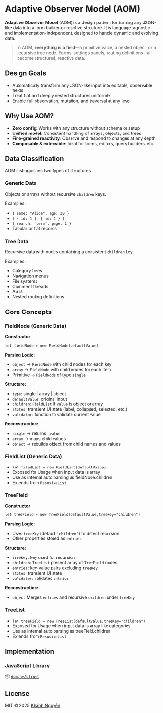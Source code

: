 # Adaptive Observer Model (AOM)

**Adaptive Observer Model** (AOM) is a design pattern for turning any JSON-like data into a form builder or reactive structure. It is language-agnostic and implementation-independent, designed to handle dynamic and evolving data.

> In AOM, **everything is a field**—a primitive value, a nested object, or a recursive tree node. Forms, settings panels, routing definitions—all become structured, reactive data.

## Design Goals

* Automatically transform any JSON-like input into editable, observable fields
* Treat flat and deeply nested structures uniformly
* Enable full observation, mutation, and traversal at any level

## Why Use AOM?

* **Zero config**: Works with any structure without schema or setup
* **Unified model**: Consistent handling of arrays, objects, and trees
* **Fine-grained reactivity**: Observe and respond to changes at any depth
* **Composable & extensible**: Ideal for forms, editors, query builders, etc.

## Data Classification

AOM distinguishes two types of structures:

### Generic Data

Objects or arrays without recursive `children` keys.

Examples:

* `{ name: "Alice", age: 30 }`
* `[ { id: 1 }, { id: 2 } ]`
* `{ search: "term", page: 1 }`
* Tabular or flat records

### Tree Data

Recursive data with nodes containing a consistent `children` key.

Examples:

* Category trees
* Navigation menus
* File systems
* Comment threads
* ASTs
* Nested routing definitions

## Core Concepts

### FieldNode (Generic Data)
**Constructor**

  `let fieldNode = new FieldNode(defaultValue)`

**Parsing Logic:**

* `object` → `FieldNode` with child nodes for each key
* `array` → `FieldNode` with child nodes for each item
* Primitive → `FieldNode` of type `single`

**Structure:**

* `type`: single | array | object
* `defaultValue`: original input
* `children`: `FieldList` if `value` is object or array
* `states`: transient UI state (label, collapsed, selected, etc.)
* `validator`: function to validate current value

**Reconstruction:**

* `single` → returns `_value`
* `array` → maps child values
* `object` → rebuilds object from child names and values

### FieldList (Generic Data)
* `let filedList = new FieldList(defaultValue)`
* Exposed for Usage when input data is array
* Use as internal auto parsing as fieldNode.children
* Extends from `ResusiveList`


### TreeField
**Constructor**

  `let treeField = new TreeField(defaultValue,treeKey="children")`

**Parsing Logic:**

* Uses `treeKey` (default `'children'`) to detect recursion
* Other properties stored as `entries`

**Structure:**

* `treeKey`: key used for recursion
* `children`: `TreeList` present array of `TreeField` nodes
* `entries`: key-value pairs excluding `treeKey`
* `states`: transient UI state
* `validator`: validates `entries`

**Reconstruction:**

* `object` Merges `entries` and recursive `children` under `treeKey`

### TreeList
* `let treeField = new TreeList(defaultValue,treeKey="children")`
* Exposed for Usage when input data is array like categories
* Use as internal auto parsing as treeField.children
* Extends from `ResusiveList`

## Implementation

### JavaScript Library

📦 [`domphy/struct`](https://docs.domphy.com/struct)

## License

MIT © 2025 [Khánh Nguyễn](https://github.com/huukhanhnguyen)
